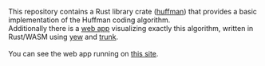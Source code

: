 This repository contains a Rust library crate ([huffman](huffman))
that provides a basic implementation of the Huffman coding algorithm.
<br>
Additionally there is a [web app](webapp) visualizing exactly this algorithm,
written in Rust/WASM using [yew](https://yew.rs) and [trunk](https://trunkrs.dev).
<br><br>
You can see the web app running on [this site](https://huffman.rabuu.de).
